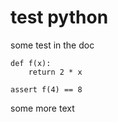 # test python

some test in the doc

```{python}
def f(x): 
    return 2 * x

assert f(4) == 8
```

some more text
